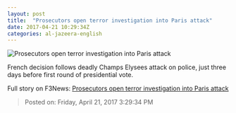 ```yaml
---
layout: post
title:  "Prosecutors open terror investigation into Paris attack"
date: 2017-04-21 10:29:34Z
categories: al-jazeera-english
---
```


![Prosecutors open terror investigation into Paris attack](http://www.aljazeera.com/mritems/Images/2017/4/21/1b2df8e18adf4c96947777bd93f8f2e2_18.jpg)

French decision follows deadly Champs Elysees attack on police, just three days before first round of presidential vote.


Full story on F3News: [Prosecutors open terror investigation into Paris attack](http://www.f3nws.com/n/uJSmCF)

> Posted on: Friday, April 21, 2017 3:29:34 PM
